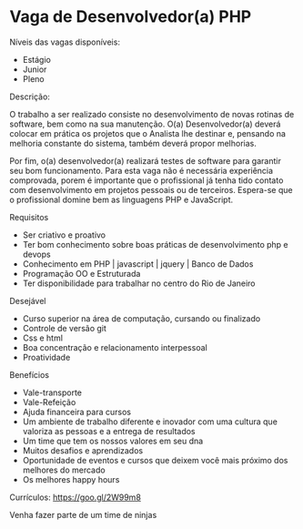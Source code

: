 # Vaga de Desenvolvedor(a) PHP

Níveis das vagas disponíveis:
- Estágio
- Junior
- Pleno

Descrição:

O trabalho a ser realizado consiste no desenvolvimento de novas rotinas de software, bem como na sua manutenção. 
O(a) Desenvolvedor(a) deverá colocar em prática os projetos que o Analista lhe destinar e, pensando na melhoria constante do sistema, também deverá propor melhorias.

Por fim, o(a) desenvolvedor(a) realizará testes de software para garantir seu bom funcionamento. 
Para esta vaga não é necessária experiência comprovada, porem é importante que o profissional já tenha tido contato com desenvolvimento em projetos pessoais ou de terceiros. Espera-se que o profissional domine bem as linguagens PHP e JavaScript.

Requisitos

- Ser criativo e proativo
- Ter bom conhecimento sobre boas práticas de desenvolvimento php e devops
- Conhecimento em PHP | javascript | jquery | Banco de Dados
- Programação OO e Estruturada
- Ter disponibilidade para trabalhar no centro do Rio de Janeiro

Desejável

- Curso superior na área de computação, cursando ou finalizado
- Controle de versão git
- Css e html
- Boa concentração e relacionamento interpessoal
- Proatividade

Benefícios

- Vale-transporte
- Vale-Refeição
- Ajuda financeira para cursos
- Um ambiente de trabalho diferente e inovador com uma cultura que valoriza as pessoas e a entrega de resultados
- Um time que tem os nossos valores em seu dna
- Muitos desafios e aprendizados
- Oportunidade de eventos e cursos que deixem você mais próximo dos melhores do mercado
- Os melhores happy hours

Currículos: https://goo.gl/2W99m8

Venha fazer parte de um time de ninjas
